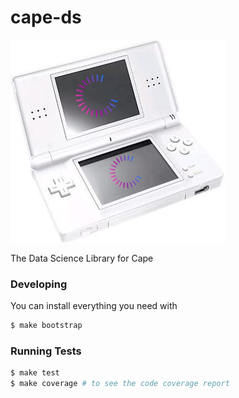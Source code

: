 # cape-ds

![](./img/logo.png)

The Data Science Library for Cape

### Developing

You can install everything you need with

```sh
$ make bootstrap
```

### Running Tests

```sh
$ make test
$ make coverage # to see the code coverage report
```
